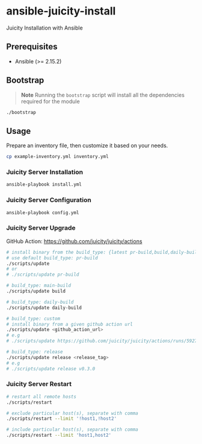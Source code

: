 # ansible-juicity-install

Juicity Installation with Ansible

## Prerequisites

- Ansible (>= 2.15.2)

## Bootstrap

> **Note**
> Running the `bootstrap` script will install all the dependencies required for the module

```bash
./bootstrap
```

## Usage

Prepare an inventory file, then customize it based on your needs.

```bash
cp example-inventory.yml inventory.yml
```

### Juicity Server Installation

```bash
ansible-playbook install.yml
```

### Juicity Server Configuration

```bash
ansible-playbook config.yml
```

### Juicity Server Upgrade

GitHub Action: https://github.com/juicity/juicity/actions

```bash
# install binary from the build_type: {latest pr-build,build,daily-build}
# use default build_type: pr-build
./scripts/update
# or
# ./scripts/update pr-build

# build_type: main-build
./scripts/update build

# build_type: daily-build
./scripts/update daily-build

# build_type: custom
# install binary from a given github action url
./scripts/update <github_action_url>
# e.g
# ./scripts/update https://github.com/juicity/juicity/actions/runs/5927920609

# build_type: release
./scripts/update release <release_tag>
# e.g
# ./scripts/update release v0.3.0
```

### Juicity Server Restart

```bash
# restart all remote hosts
./scripts/restart

# exclude particular host(s), separate with comma
./scripts/restart --limit '!host1,!host2'

# include particular host(s), separate with comma
./scripts/restart --limit 'host1,host2'
```
